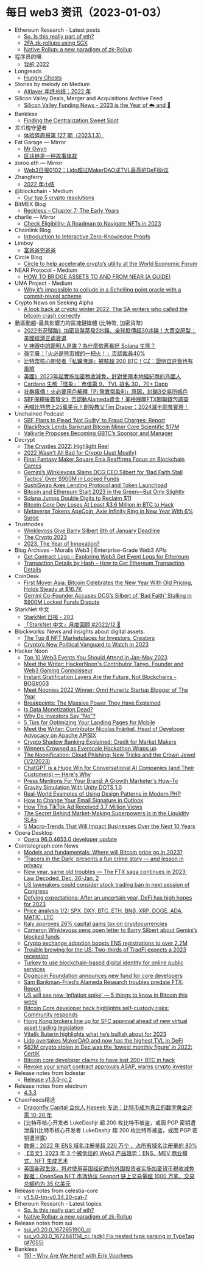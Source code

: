 # 每日 web3 资讯（2023-01-03）

- Ethereum Research - Latest posts
  - [So. Is this really part of eth?](https://ethresear.ch/t/so-is-this-really-part-of-eth/14533/1)
  - [2FA zk-rollups using SGX](https://ethresear.ch/t/2fa-zk-rollups-using-sgx/14462/8)
  - [Native Rollup: a new paradigm of zk-Rollup](https://ethresear.ch/t/native-rollup-a-new-paradigm-of-zk-rollup/14529/1)
- 程序员的喵
  - [我的 2022](http://catcoding.me/p/2022-summary/)
- Longreads
  - [Hungry Ghosts](https://longreads.com/2023/01/02/hungry-ghosts/)
- Stories by melody on Medium
  - [Altlayer 年终总结：2022 年](https://medium.com/@melody8848/altlayer-%E5%B9%B4%E7%BB%88%E6%80%BB%E7%BB%93-2022-%E5%B9%B4-b1349f3ada50?source=rss-bfc6f454c0f9------2)
- Silicon Valley Deals, Merger and Acquisitions Archive Feed
  - [Silicon Valley Funding News - 2023 is the Year of ☁️ and 🐇](https://mailchi.mp/e981a36fdf06/6-22-2020-orcabio-raised-192m-series-d-2238181)
- Bankless
  - [Finding the Centralization Sweet Spot](https://newsletter.banklesshq.com/p/finding-the-centralization-sweet)
- 龙爪槐守望者
  - [体验碎周报第 127 期（2023.1.3）](http://www.ftium4.com/ux-weekly-127.html)
- Fat Garage — Mirror
  - [Mr Gwyn](https://mirror.xyz/0x65a0Af703047dfDd270361659d02f4f0E8547202/IsetL_bc3zVoWlF7O3h3EC-tSFZu80dyCg87BJB6MRY)
  - [区块链是一种故事体裁](https://mirror.xyz/0x65a0Af703047dfDd270361659d02f4f0E8547202/F6epOgHkuatbQDC1ISGufYYODyHaPVmSTBx64JMIfN8)
- zoroo.eth — Mirror
  - [Web3日报0102：Lido超过MakerDAO成TVL最高的DeFi协议](https://mirror.xyz/zoroo.eth/EgWlVllUAFGNMd-jLurSSlwYJ6Poflg7AsHj07ydAJM)
- Zhangferry
  - [2022 年小结](https://zhangferry.com/2023/01/02/2022-summary)
- @blockchain - Medium
  - [Our top 5 crypto resolutions](https://medium.com/blockchain/our-top-5-crypto-resolutions-d58fe079bf49?source=rss----8ac49aa8fe03---4)
- BitMEX Blog
  - [Reckless – Chapter 7: The Early Years](https://blog.bitmex.com/reckless-chapter-7-the-early-years/)
- charlie — Mirror
  - [Check Eligibility: A Roadmap to Navigate NFTs in 2023](https://mirror.xyz/durbin.eth/QRTtJZ-MDJHAMoGIDSIQ0kkgUeaGVK2hvDSRSUblIRI)
- Chainlink Blog
  - [Introduction to Interactive Zero-Knowledge Proofs](https://blog.chain.link/interactive-zero-knowledge-proofs/)
- Limboy
  - [富爸爸穷爸爸](https://limboy.me/books/rich-dad-poor-dad/)
- Circle Blog
  - [Circle to help accelerate crypto’s utility at the World Economic Forum](https://www.circle.com/blog/circle-to-help-accelerate-cryptos-utility-at-the-world-economic-forum)
- NEAR Protocol - Medium
  - [HOW TO BRIDGE ASSETS TO AND FROM NEAR (A GUIDE)](https://medium.com/nearprotocol/how-to-bridge-assets-to-and-from-near-2ea781b54bae?source=rss----1128a53be4a7---4)
- UMA Project - Medium
  - [Why it’s impossible to collude in a Schelling point oracle with a commit-reveal scheme](https://medium.com/uma-project/why-its-impossible-to-collude-in-a-schelling-point-oracle-with-a-commit-reveal-scheme-32ea781f86f1?source=rss----e0a14dc9da94---4)
- Crypto News on Seeking Alpha
  - [A look back at crypto winter 2022: The SA writers who called the bitcoin crash correctly](https://seekingalpha.com/news/3921173-look-back-crypto-winter-2022-bear-market-bitcoin-crash?utm_source=feed_news_crypto&utm_medium=referral)
- 動區動趨-最具影響力的區塊鏈媒體 (比特幣, 加密貨幣)
  - [2022市況殘酷》加密貨幣蒸發2兆鎂、全球股債超30兆鎂！大賣空原型：美國經濟正處衰退](https://www.blocktempo.com/michael-burry-says-usa-is-in-recession-by-any-definition/)
  - [V 神眼中的聰明人是誰？為什麼依舊看好 Solana 生態？](https://www.blocktempo.com/what-does-placeholder-vc-partner-chris-burniske-think-of-solana/)
  - [孫宇晨：「火必是熊市裡的一把火！」否認裁員40%](https://www.blocktempo.com/justin-sun-denies-that-huobi-will-lay-off-40-percent-in-2023/)
  - [比特幣核心開發者「私鑰洩漏」被駭超 200 BTC！CZ：證明自託管也有風險](https://www.blocktempo.com/bitcoin-core-developer-lost-216-btc-in-hack/)
  - [英國》2023年起實施加密稅收減免，針對使用本地經紀商的外國人](https://www.blocktempo.com/uk-enforces-crypto-tax-break-for-foreigners-using-local-brokers/)
  - [Cardano 生態「怪象」：市值第 9，TVL 排名 30，70+ Dapp](https://www.blocktempo.com/does-cadarno-become-the-elephant-in-the-room/)
  - [社群瘋傳！火必要用戶解釋「Pi 幣異常盈利」原因，封鎖3交易所帳戶](https://www.blocktempo.com/huobi-blocked-the-profitable-account-without-warning/)
  - [SBF保釋後首發文》否認動Alameda資金！美檢展開FTX關聯錢包調查](https://www.blocktempo.com/sbf-denies-moving-funds-from-alameda-wallets/)
  - [再喊比特幣上25萬美元！創投教父Tim Draper：2024減半前會實現！](https://www.blocktempo.com/tim-draper-predict-bitcoin-price-250-thousand-again/)
- Unchained Podcast
  - [SBF Plans to Plead ‘Not Guilty’ to Fraud Charges: Report](https://unchainedpodcast.com/sbf-plans-to-plead-not-guilty-to-fraud-charges-report/)
  - [BlackRock Lends Bankrupt Bitcoin Miner Core Scientific $17M](https://unchainedpodcast.com/blackrock-lends-bankrupt-bitcoin-miner-core-scientific-17m/)
  - [Valkyrie Proposes Becoming GBTC’s Sponsor and Manager](https://unchainedpodcast.com/valkyrie-proposes-becoming-gbtcs-sponsor-and-manager/)
- Decrypt
  - [The Crypties 2022: Highlight Reel](https://decrypt.co/videos/live-events/gswF0Lr5/the-crypties-2022-highlight-reel)
  - [2022 Wasn't All Bad for Crypto (Just Mostly)](https://decrypt.co/118198/2022-not-all-bad-for-crypto-ftx-terra-ethereum-merge)
  - [Final Fantasy Maker Square Enix Reaffirms Focus on Blockchain Games](https://decrypt.co/118257/final-fantasy-maker-square-enix-reaffirms-focus-blockchain-games)
  - [Gemini’s Winklevoss Slams DCG CEO Silbert for ‘Bad Faith Stall Tactics’ Over $900M in Locked Funds](https://decrypt.co/118245/geminis-winklevoss-slams-dcg-ceo-silbert-bad-faith-stall-tactics-900m-locked-funds)
  - [SushiSwap Axes Lending Protocol and Token Launchpad](https://decrypt.co/118247/sushiswap-axes-lending-protocol-and-token-launchpad)
  - [Bitcoin and Ethereum Start 2023 in the Green—But Only Slightly](https://decrypt.co/118243/bitcoin-starts-2023-in-the-green-albeit-ever-so-slightly)
  - [Solana Jumps Double Digits to Reclaim $11](https://decrypt.co/118235/solana-jumps-double-digits-to-reclaim-11)
  - [Bitcoin Core Dev Loses At Least $3.6 Million in BTC to Hack](https://decrypt.co/118231/bitcoin-core-dev-loses-at-least-3-6-million-btc-to-hack)
  - [Metaverse Tokens ApeCoin, Axie Infinity Ring in New Year With 6% Surge](https://decrypt.co/118229/metaverse-tokens-apecoin-axie-infinity-ring-in-new-year-with-6-surge)
- Trustnodes
  - [Winklevoss Give Barry Silbert 8th of January Deadline](https://www.trustnodes.com/2023/01/02/winklevoss-give-barry-silbert-8th-of-january-deadline)
  - [The Crypto 2023](https://www.trustnodes.com/2023/01/02/the-crypto-2023)
  - [2023, The Year of Innovation?](https://www.trustnodes.com/2023/01/02/2023-the-year-of-innovation)
- Blog Archives - Moralis Web3 | Enterprise-Grade Web3 APIs
  - [Get Contract Logs – Exploring Web3 Get Event Logs for Ethereum](https://moralis.io/get-contract-logs-exploring-web3-get-event-logs-for-ethereum/)
  - [Transaction Details by Hash – How to Get Ethereum Transaction Details](https://moralis.io/transaction-details-by-hash-how-to-get-ethereum-transaction-details/)
- CoinDesk
  - [First Mover Asia: Bitcoin Celebrates the New Year With Old Pricing, Holds Steady at $16.7K](https://www.coindesk.com/markets/2023/01/02/first-mover-asia-bitcoin-celebrates-the-new-year-with-old-pricing-holds-steady-at-167k/?utm_medium=referral&utm_source=rss&utm_campaign=headlines)
  - [Gemini Co-Founder Accuses DCG’s Silbert of 'Bad Faith' Stalling in $900M Locked Funds Dispute](https://www.coindesk.com/business/2023/01/02/gemini-co-founder-accuses-dcgs-silbert-of-bad-faith-stalling-in-900m-locked-funds-dispute/?utm_medium=referral&utm_source=rss&utm_campaign=headlines)
- StarkNet 中文
  - [StarkNet 日报 - 203](https://starknetzh.substack.com/p/starknet-203)
  - [「StarkNet 中文」月度回顾 #2022/12 🌟](https://starknetzh.substack.com/p/starknet-202212)
- Blockworks: News and insights about digital assets.
  - [The Top 8 NFT Marketplaces for Investors, Creators](https://blockworks.co/news/your-guide-to-nft-platforms)
  - [Crypto’s New Political Vanguard to Watch in 2023](https://blockworks.co/news/crypto-friendly-politcians-2023)
- Hacker Noon
  - [Top 10 Web3 Events You Should Attend in Jan-May 2023](https://hackernoon.com/top-10-web3-events-you-should-attend-in-jan-may-2023?source=rss)
  - [Meet the Writer: HackerNoon's Contributor Tanyo, Founder and Web3 Gaming Connoisseur](https://hackernoon.com/meet-the-writer-hackernoons-contributor-tanyo-founder-and-web3-gaming-connoisseur?source=rss)
  - [Instant Gratification Layers Are the Future, Not Blockchains - BOG#003](https://hackernoon.com/instant-gratification-layers-are-the-future-not-blockchains-bog003?source=rss)
  - [Meet Noonies 2022 Winner: Omri Hurwitz Startup Blogger of The Year](https://hackernoon.com/meet-noonies-2022-winner-omri-hurwitz-startup-blogger-of-the-year?source=rss)
  - [Breakpoints: The Massive Power They Have Explained](https://hackernoon.com/breakpoints-the-massive-power-they-have-explained?source=rss)
  - [Is Data Monetization Dead?](https://hackernoon.com/is-data-monetization-dead?source=rss)
  - [Why Do Investors Say "No"?](https://hackernoon.com/why-do-investors-say-no?source=rss)
  - [5 Tips for Optimizing Your Landing Pages for Mobile](https://hackernoon.com/5-tips-for-optimizing-your-landing-pages-for-mobile?source=rss)
  - [Meet the Writer: Contributor Nicolas Fränkel, Head of Developer Advocacy on Apache APISIX](https://hackernoon.com/meet-the-writer-contributor-nicolas-frankel-head-of-developer-advocacy-on-apache-apisix?source=rss)
  - [Crypto Shadow Banking Explained: Credit for Market Makers](https://hackernoon.com/crypto-shadow-banking-explained-credit-for-market-makers?source=rss)
  - [Winners Crowned as Everscale Hackathon Wraps up](https://hackernoon.com/winners-crowned-as-everscale-hackathon-wraps-up?source=rss)
  - [The Noonification: Cloud Phishing: New Tricks and the Crown Jewel (1/2/2023)](https://hackernoon.com/1-2-2023-noonification?source=rss)
  - [ChatGPT is a Huge Win for Conversational AI Companies (and Their Customers) — Here's Why](https://hackernoon.com/chatgpt-is-a-huge-win-for-conversational-ai-companies-and-their-customers-heres-why?source=rss)
  - [Press Mentions For Your Brand: A Growth Marketer's How-To](https://hackernoon.com/press-mentions-for-your-brand-a-growth-marketers-how-to?source=rss)
  - [Gravity Simulation With Unity DOTS 1.0](https://hackernoon.com/gravity-simulation-with-unity-dots-10?source=rss)
  - [Real-World Examples of Using Design Patterns in Modern PHP](https://hackernoon.com/real-world-examples-of-using-design-patterns-in-modern-php?source=rss)
  - [How to Change Your Email Signature in Outlook](https://hackernoon.com/how-to-change-your-email-signature-in-outlook?source=rss)
  - [How This TikTok Ad Received 3.7 Million Views](https://hackernoon.com/how-this-tiktok-ad-received-37-million-views?source=rss)
  - [The Secret Behind Market-Making Superpowers is in the Liquidity SLAs](https://hackernoon.com/the-secret-behind-market-making-superpowers-is-in-the-liquidity-slas?source=rss)
  - [5 Macro-Trends That Will Impact Businesses Over the Next 10 Years](https://hackernoon.com/5-macro-trends-that-will-impact-businesses-over-the-next-10-years?source=rss)
- Opera Desktop
  - [Opera 96.0.4653.0 developer update](https://blogs.opera.com/desktop/2023/01/opera-96-0-4653-0-developer-update/)
- Cointelegraph.com News
  - [Models and fundamentals: Where will Bitcoin price go in 2023?](https://cointelegraph.com/news/models-and-fundamentals-where-will-bitcoin-price-go-in-2023)
  - [‘Tracers in the Dark’ presents a fun crime story — and lesson in privacy](https://cointelegraph.com/news/tracers-in-the-dark-presents-a-fun-crime-story-and-lesson-in-privacy)
  - [New year, same old troubles — The FTX saga continues in 2023: Law Decoded, Dec. 26-Jan. 2](https://cointelegraph.com/news/new-year-same-old-troubles-the-ftx-saga-continues-in-2023-law-decoded-dec-26-jan-2)
  - [US lawmakers could consider stock trading ban in next session of Congress](https://cointelegraph.com/news/us-lawmakers-could-consider-stock-trading-ban-in-next-session-of-congress)
  - [Defying expectations: After an uncertain year, DeFi has high hopes for 2023](https://cointelegraph.com/news/defying-expectations-after-an-uncertain-year-defi-has-high-hopes-for-2023)
  - [Price analysis 1/2: SPX, DXY, BTC, ETH, BNB, XRP, DOGE, ADA, MATIC, LTC](https://cointelegraph.com/news/price-analysis-1-2-spx-dxy-btc-eth-bnb-xrp-doge-ada-matic-ltc)
  - [Italy approves 26% capital gains tax on cryptocurrencies](https://cointelegraph.com/news/italy-approves-26-capital-gains-tax-on-cryptocurrencies)
  - [Cameron Winklevoss pens open letter to Barry Silbert about Gemini’s blocked funds](https://cointelegraph.com/news/cameron-winklevoss-pens-open-letter-to-barry-silbert-about-gemini-s-blocked-funds)
  - [Crypto exchange adoption boosts ENS registrations to over 2.2M](https://cointelegraph.com/news/crypto-exchange-adoption-boosts-ens-registrations-over-2-2m)
  - [Trouble brewing for the US: Two-thirds of TradFi expects a 2023 recession](https://cointelegraph.com/news/trouble-brewing-for-the-us-two-thirds-of-tradfi-expects-a-2023-recession)
  - [Turkey to use blockchain-based digital identity for online public services](https://cointelegraph.com/news/tuerkiye-to-use-blockchain-based-digital-identity-for-online-public-services)
  - [Dogecoin Foundation announces new fund for core developers](https://cointelegraph.com/news/dogecoin-foundation-announces-new-fund-for-core-developers)
  - [Sam Bankman-Fried’s Alameda Research troubles predate FTX: Report](https://cointelegraph.com/news/sam-bankman-fried-s-alameda-research-troubles-predate-ftx-report)
  - [US will see new ‘inflation spike’ — 5 things to know in Bitcoin this week](https://cointelegraph.com/news/us-will-see-new-inflation-spike-5-things-to-know-in-bitcoin-this-week)
  - [Bitcoin Core developer hack highlights self-custody risks: Community responds](https://cointelegraph.com/news/bitcoin-core-developer-hack-highlights-self-custody-risks-community-responds)
  - [Hong Kong brokers line up for SFC approval ahead of new virtual asset trading legislation](https://cointelegraph.com/news/hong-kong-brokers-line-up-for-sfc-approval-ahead-of-new-virtual-asset-trading-legislation)
  - [Vitalik Buterin highlights what he’s bullish about for 2023](https://cointelegraph.com/news/vitalik-buterin-highlights-what-he-s-bullish-about-for-2023)
  - [Lido overtakes MakerDAO and now has the highest TVL in DeFi](https://cointelegraph.com/news/lido-overtakes-makerdao-and-now-has-the-highest-tvl-in-defi)
  - [$62M crypto stolen in Dec was the ‘lowest monthly figure’ in 2022: CertiK](https://cointelegraph.com/news/62m-crypto-stolen-in-dec-was-the-lowest-monthly-figure-in-2022-certik)
  - [Bitcoin core developer claims to have lost 200+ BTC in hack](https://cointelegraph.com/news/bitcoin-core-developer-claims-to-have-lost-200-btc-in-hack)
  - [Revoke your smart contract approvals ASAP, warns crypto investor](https://cointelegraph.com/news/new-year-community-advice-check-your-smart-contract-approvals)
- Release notes from lodestar
  - [Release v1.3.0-rc.2](https://github.com/ChainSafe/lodestar/releases/tag/v1.3.0-rc.2)
- Release notes from electrum
  - [4.3.3](https://github.com/spesmilo/electrum/releases/tag/4.3.3)
- ChainFeeds精选
  - [Dragonfly Capital 合伙人 Haseeb 专访：比特币成为真正的数字黄金还需 10-20 年](https://www.theblockbeats.info/news/33452)
  - [比特币核心开发者 LukeDashjr 超 200 枚比特币被盗，或因 PGP 密钥遭泄露](比特币核心开发者 LukeDashjr 超 200 枚比特币被盗，或因 PGP 密钥遭泄露)
  - [数据：2022 年 ENS 域名注册量超 220 万个 ，占所有域名注册量的 80%](https://twitter.com/ensdomains/status/1609610424902881282)
  - [【英文】2023 年 3 个被低估的 Web3 产品趋势：ENS、MEV 商业模式、NFT 生成艺术](https://showerthoughts.substack.com/p/three-underrated-product-trends-2022)
  - [英国新政生效，将对使用英国经纪商的外国投资者实施加密货币税收减免](https://www.coindesk.com/policy/2023/01/01/uk-enforces-crypto-tax-break-for-foreigners-using-local-brokers/)
  - [数据：OpenSea NFT 市场协议 Seaport 链上交易量超 1000 万笔，交易总额约为 35 亿美元](https://dune.com/Marcov/opensea-seaport)
- Release notes from celestia-core
  - [v1.5.0-tm-v0.34.20-cat-7](https://github.com/celestiaorg/celestia-core/releases/tag/v1.5.0-tm-v0.34.20-cat-7)
- Ethereum Research - Latest topics
  - [So. Is this really part of eth?](https://ethresear.ch/t/so-is-this-really-part-of-eth/14533)
  - [Native Rollup: a new paradigm of zk-Rollup](https://ethresear.ch/t/native-rollup-a-new-paradigm-of-zk-rollup/14529)
- Release notes from sui
  - [sui_v0.20.0_1672651900_ci](https://github.com/MystenLabs/sui/releases/tag/sui_v0.20.0_1672651900_ci)
  - [sui_v0.20.0_1672641114_ci: [sdk] Fix nested type parsing in TypeTag (#7055)](https://github.com/MystenLabs/sui/releases/tag/sui_v0.20.0_1672641114_ci)
- Bankless
  - [151 - Why Are We Here? with Erik Voorhees](http://sites.libsyn.com/247424/151-why-are-we-here-with-erik-voorhees)
